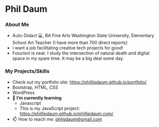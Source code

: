 # Phil Daum

### About Me
- Auto-Didact 💻, BA Fine Arts Washington State University, Elementary School Art Teacher (I have more than 700 direct reports)
- I want a job facilitating creative tech projects for good!
- Futurism is neat. I study the intersection of natural death and digital space in my spare time. It may be a big deal some day.

### My Projects/Skills
- Check out my portfolio site: https://phillipdaum.github.io/portfolio/
- Bootstrap, HTML, CSS
- WordPress
- 🌱 **I’m currently learning**
  -   Javascript
  -   This is my JavaScript project: https://phillipdaum.github.io/phillipdaum.com/
- 📫 How to reach me: philgdaum@gmail.com

